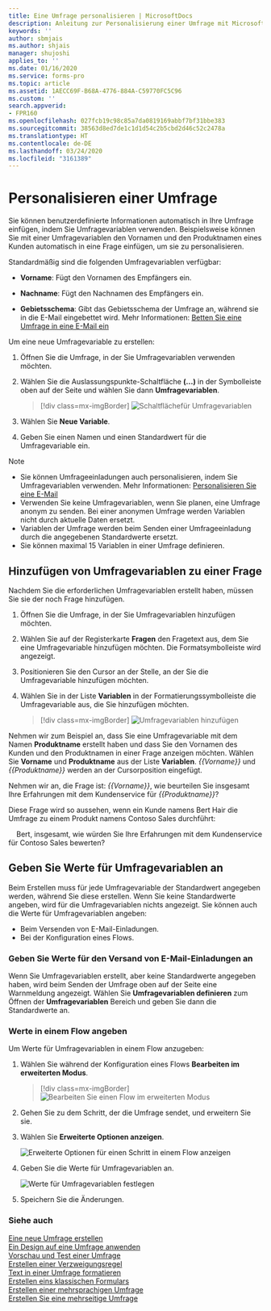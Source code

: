```yaml
---
title: Eine Umfrage personalisieren | MicrosoftDocs
description: Anleitung zur Personalisierung einer Umfrage mit Microsoft Forms Pro.
keywords: ''
author: sbmjais
ms.author: shjais
manager: shujoshi
applies_to: ''
ms.date: 01/16/2020
ms.service: forms-pro
ms.topic: article
ms.assetid: 1AECC69F-B68A-4776-884A-C59770FC5C96
ms.custom: ''
search.appverid:
- FPR160
ms.openlocfilehash: 027fcb19c98c85a7da0819169abbf7bf31bbe383
ms.sourcegitcommit: 38563d8ed7de1c1d1d54c2b5cbd2d46c52c2478a
ms.translationtype: HT
ms.contentlocale: de-DE
ms.lasthandoff: 03/24/2020
ms.locfileid: "3161389"
---
```

# <a name="personalize-a-survey"></a>Personalisieren einer Umfrage

Sie können benutzerdefinierte Informationen automatisch in Ihre Umfrage einfügen, indem Sie Umfragevariablen verwenden. Beispielsweise können Sie mit einer Umfragevariablen den Vornamen und den Produktnamen eines Kunden automatisch in eine Frage einfügen, um sie zu personalisieren.

Standardmäßig sind die folgenden Umfragevariablen verfügbar:

- **Vorname**: Fügt den Vornamen des Empfängers ein.

- **Nachname**: Fügt den Nachnamen des Empfängers ein.

- **Gebietsschema**: Gibt das Gebietsschema der Umfrage an, während sie in die E-Mail eingebettet wird. Mehr Informationen: [Betten Sie eine Umfrage in eine E-Mail ein](send-survey-email.md#embed-a-survey-in-an-email)

Um eine neue Umfragevariable zu erstellen:

1.  Öffnen Sie die Umfrage, in der Sie Umfragevariablen verwenden möchten.

2.  Wählen Sie die Auslassungspunkte-Schaltfläche **(...)** in der Symbolleiste oben auf der Seite und wählen Sie dann **Umfragevariablen**.

    > [!div class=mx-imgBorder]
    > ![Schaltflächefür Umfragevariablen](media/custom-data-button.png "Schaltfläche Variablen der Umfrage")

3.  Wählen Sie **Neue Variable**.

5.  Geben Sie einen Namen und einen Standardwert für die Umfragevariable ein.

> [!NOTE]
> - Sie können Umfrageeinladungen auch personalisieren, indem Sie Umfragevariablen verwenden. Mehr Informationen: [Personalisieren Sie eine E-Mail](send-survey-email.md#personalize-an-email)
> - Verwenden Sie keine Umfragevariablen, wenn Sie planen, eine Umfrage anonym zu senden. Bei einer anonymen Umfrage werden Variablen nicht durch aktuelle Daten ersetzt.
> - Variablen der Umfrage werden beim Senden einer Umfrageeinladung durch die angegebenen Standardwerte ersetzt.
> - Sie können maximal 15 Variablen in einer Umfrage definieren.

## <a name="add-survey-variables-to-a-question"></a>Hinzufügen von Umfragevariablen zu einer Frage

Nachdem Sie die erforderlichen Umfragevariablen erstellt haben, müssen Sie sie der noch Frage hinzufügen. 

1.  Öffnen Sie die Umfrage, in der Sie Umfragevariablen hinzufügen möchten.

2.  Wählen Sie auf der Registerkarte **Fragen** den Fragetext aus, dem Sie eine Umfragevariable hinzufügen möchten. Die Formatsymbolleiste wird angezeigt.

3.  Positionieren Sie den Cursor an der Stelle, an der Sie die Umfragevariable hinzufügen möchten.

4.  Wählen Sie in der Liste **Variablen** in der Formatierungssymbolleiste die Umfragevariable aus, die Sie hinzufügen möchten.

    > [!div class=mx-imgBorder]
    > ![Umfragevariablen hinzufügen ](media/add-pipe-data.png "Hinzufügen von Umfragevariablen")

Nehmen wir zum Beispiel an, dass Sie eine Umfragevariable mit dem Namen **Produktname** erstellt haben und dass Sie den Vornamen des Kunden und den Produktnamen in einer Frage anzeigen möchten. Wählen Sie **Vorname** und **Produktname** aus der Liste **Variablen**. *{{Vorname}}* und *{{Produktname}}* werden an der Cursorposition eingefügt.

Nehmen wir an, die Frage ist: *{{Vorname}}*, wie beurteilen Sie insgesamt Ihre Erfahrungen mit dem Kundenservice für *{{Produktname}}*?

Diese Frage wird so aussehen, wenn ein Kunde namens Bert Hair die Umfrage zu einem Produkt namens Contoso Sales durchführt:

&nbsp;&nbsp;&nbsp;&nbsp;Bert, insgesamt, wie würden Sie Ihre Erfahrungen mit dem Kundenservice für Contoso Sales bewerten?

## <a name="specify-values-for-survey-variables"></a>Geben Sie Werte für Umfragevariablen an

Beim Erstellen muss für jede Umfragevariable der Standardwert angegeben werden, während Sie diese erstellen. Wenn Sie keine Standardwerte angeben, wird für die Umfragevariablen nichts angezeigt. Sie können auch die Werte für Umfragevariablen angeben:

- Beim Versenden von E-Mail-Einladungen.
- Bei der Konfiguration eines Flows.

### <a name="specify-values-when-sending-email-invitations"></a>Geben Sie Werte für den Versand von E-Mail-Einladungen an

Wenn Sie Umfragevariablen erstellt, aber keine Standardwerte angegeben haben, wird beim Senden der Umfrage oben auf der Seite eine Warnmeldung angezeigt. Wählen Sie **Umfragevariablen definieren** zum Öffnen der **Umfragevariablen** Bereich und geben Sie dann die Standardwerte an.

### <a name="specify-values-in-a-flow"></a>Werte in einem Flow angeben

Um Werte für Umfragevariablen in einem Flow anzugeben:

1.  Wählen Sie während der Konfiguration eines Flows **Bearbeiten im erweiterten Modus**.

    > [!div class=mx-imgBorder]
    > ![Bearbeiten Sie einen Flow im erweiterten Modus](media/flow-advanced-mode.png "Bearbeiten eines Flows im erweiterten Modus")

2.  Gehen Sie zu dem Schritt, der die Umfrage sendet, und erweitern Sie sie.

3.  Wählen Sie **Erweiterte Optionen anzeigen**.

    ![Erweiterte Optionen für einen Schritt in einem Flow anzeigen](media/flow-step-advanced-options-button.png "Zeigt erweiterte Optionen für einen Schritt in einem Flow an")

4.  Geben Sie die Werte für Umfragevariablen an.

    ![Werte für Umfragevariablen festlegen](media/flow-step-advanced-options.png "Geben Sie Werte für Umfragevariablen an")

5.  Speichern Sie die Änderungen.

### <a name="see-also"></a>Siehe auch

[Eine neue Umfrage erstellen](create-new-survey.md)<br>
[Ein Design auf eine Umfrage anwenden](apply-theme.md)<br>
[Vorschau und Test einer Umfrage](preview-test-survey.md)<br>
[Erstellen einer Verzweigungsregel](create-branching-rule.md)<br>
[Text in einer Umfrage formatieren](survey-text-format.md)<br>
[Erstellen eins klassischen Formulars](create-classic-form.md)<br>
[Erstellen einer mehrsprachigen Umfrage](create-multilingual-survey.md)<br>
[Erstellen Sie eine mehrseitige Umfrage](create-multipage-survey.md)
